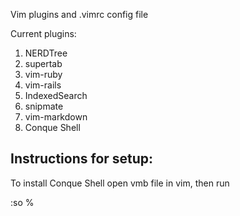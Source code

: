 Vim plugins and .vimrc config file

Current plugins:

1) NERDTree
2) supertab
3) vim-ruby
4) vim-rails
5) IndexedSearch
6) snipmate
7) vim-markdown
8) Conque Shell

Instructions for setup:
-----------------------

To install Conque Shell open vmb file in vim, then run

:so %
